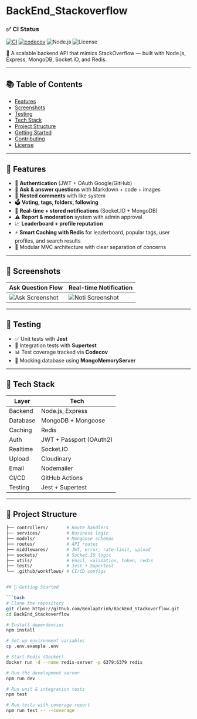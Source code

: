 # BackEnd_Stackoverflow

### ✅ CI Status  
[![CI](https://github.com/Benlaptrinh/BackEnd_Stackoverflow/actions/workflows/main.yml/badge.svg)](https://github.com/Benlaptrinh/BackEnd_Stackoverflow/actions/workflows/main.yml)
[![codecov](https://codecov.io/gh/Benlaptrinh/backend-stackoverflow/branch/main/graph/badge.svg)](https://codecov.io/gh/Benlaptrinh/backend-stackoverflow)
![Node.js](https://img.shields.io/badge/node-18-green)
![License](https://img.shields.io/badge/license-MIT-blue)

📌 A scalable backend API that mimics StackOverflow — built with Node.js, Express, MongoDB, Socket.IO, and Redis.

---

## 📚 Table of Contents

- [Features](#-features)
- [Screenshots](#-screenshots)
- [Testing](#-testing)
- [Tech Stack](#-tech-stack)
- [Project Structure](#-project-structure)
- [Getting Started](#-getting-started)
- [Contributing](#-contributing)
- [License](#-license)

---

## 🚀 Features

- 🔐 **Authentication** (JWT + OAuth Google/GitHub)
- 📝 **Ask & answer questions** with Markdown + code + images
- 💬 **Nested comments** with like system
- 🗳 **Voting, tags, folders, following**
- 📩 **Real-time + stored notifications** (Socket.IO + MongoDB)
- ⚠️ **Report & moderation** system with admin approval
- 📈 **Leaderboard + profile reputation**
- ⚡ **Smart Caching with Redis** for leaderboard, popular tags, user profiles, and search results
- 🧩 Modular MVC architecture with clear separation of concerns

---

## 📸 Screenshots

| Ask Question Flow | Real-time Notification |
|-------------------|------------------------|
| ![Ask Screenshot](https://github.com/user-attachments/assets/f3b9d37a-f53c-49f0-ba8b-85e9d226f5b3) | ![Noti Screenshot](https://github.com/user-attachments/assets/d895b228-8d21-435f-b4f4-9411b022f646) |

---

## 🧪 Testing

- ✅ Unit tests with **Jest**
- 🔄 Integration tests with **Supertest**
- 📊 Test coverage tracked via **Codecov**
- 🧪 Mocking database using **MongoMemoryServer**

---

## 🧰 Tech Stack

| Layer        | Tech                    |
|--------------|-------------------------|
| Backend      | Node.js, Express        |
| Database     | MongoDB + Mongoose      |
| Caching      | Redis                   |
| Auth         | JWT + Passport (OAuth2) |
| Realtime     | Socket.IO               |
| Upload       | Cloudinary              |
| Email        | Nodemailer              |
| CI/CD        | GitHub Actions          |
| Testing      | Jest + Supertest        |

---

## 📁 Project Structure

```bash
├── controllers/       # Route handlers
├── services/          # Business logic
├── models/            # Mongoose schemas
├── routes/            # API routes
├── middlewares/       # JWT, error, rate-limit, upload
├── sockets/           # Socket.IO logic
├── utils/             # Email, validation, token, redis
├── tests/             # Jest + Supertest
└── .github/workflows/ # CI/CD configs


## 🚀 Getting Started

```bash
# Clone the repository
git clone https://github.com/Benlaptrinh/BackEnd_Stackoverflow.git
cd BackEnd_Stackoverflow

# Install dependencies
npm install

# Set up environment variables
cp .env.example .env

# Start Redis (Docker)
docker run -d --name redis-server -p 6379:6379 redis

# Run the development server
npm run dev

# Run unit & integration tests
npm test

# Run tests with coverage report
npm run test -- --coverage
